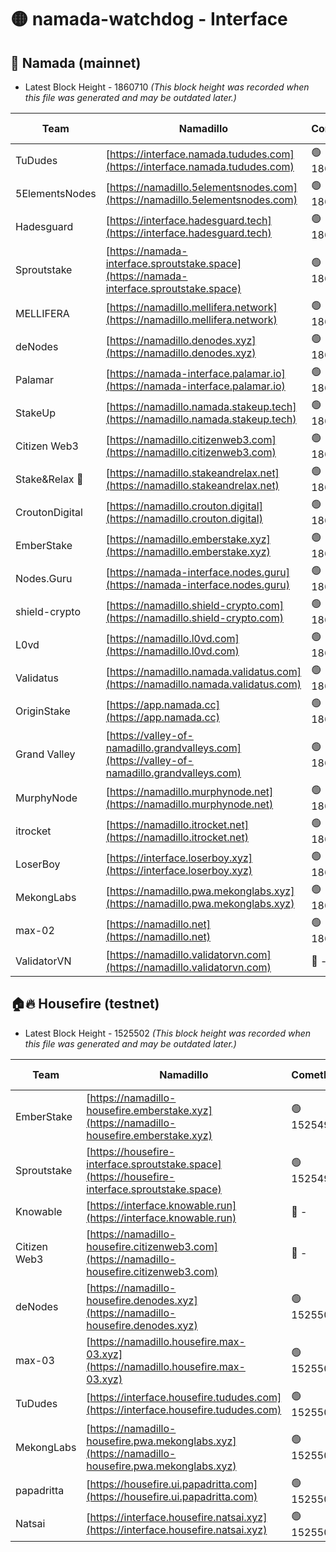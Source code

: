 # 🟡 namada-watchdog - Interface

## 🚀 Namada (mainnet)
- Latest Block Height - 1860710 *(This block height was recorded when this file was generated and may be outdated later.)*

| Team | Namadillo | CometBFT | Indexer | MASP Indexer |
|-|-|-|-|-|
| TuDudes | [https://interface.namada.tududes.com](https://interface.namada.tududes.com) | 🟢 1860685 | 🟢 1860685 | 🟢 1860685 |
| 5ElementsNodes | [https://namadillo.5elementsnodes.com](https://namadillo.5elementsnodes.com) | 🟢 1860685 | 🟢 1860685 | 🟢 1860685 |
| Hadesguard | [https://interface.hadesguard.tech](https://interface.hadesguard.tech) | 🟢 1860686 | 🟢 1860686 | 🟢 1860686 |
| Sproutstake | [https://namada-interface.sproutstake.space](https://namada-interface.sproutstake.space) | 🟢 1860687 | 🟢 1860687 | 🟢 1860687 |
| MELLIFERA | [https://namadillo.mellifera.network](https://namadillo.mellifera.network) | 🟢 1860688 | 🟢 1860688 | 🟢 1860687 |
| deNodes | [https://namadillo.denodes.xyz](https://namadillo.denodes.xyz) | 🟢 1860688 | 🟢 1860688 | 🟢 1860688 |
| Palamar | [https://namada-interface.palamar.io](https://namada-interface.palamar.io) | 🟢 1860689 | 🔴 - | 🟢 1860690 |
| StakeUp | [https://namadillo.namada.stakeup.tech](https://namadillo.namada.stakeup.tech) | 🟢 1860691 | 🟢 1860691 | 🔴 539058 |
| Citizen Web3 | [https://namadillo.citizenweb3.com](https://namadillo.citizenweb3.com) | 🟢 1860692 | 🔴 - | 🔴 - |
| Stake&Relax 🦥 | [https://namadillo.stakeandrelax.net](https://namadillo.stakeandrelax.net) | 🟢 1860696 | 🟢 1860696 | 🟢 1860696 |
| CroutonDigital | [https://namadillo.crouton.digital](https://namadillo.crouton.digital) | 🟢 1860697 | 🔴 1338918 | 🟢 1860697 |
| EmberStake | [https://namadillo.emberstake.xyz](https://namadillo.emberstake.xyz) | 🟢 1860697 | 🟢 1860697 | 🟢 1860697 |
| Nodes.Guru | [https://namada-interface.nodes.guru](https://namada-interface.nodes.guru) | 🟢 1860698 | 🔴 - | 🟢 1860700 |
| shield-crypto | [https://namadillo.shield-crypto.com](https://namadillo.shield-crypto.com) | 🟢 1860700 | 🟢 1860700 | 🟢 1860699 |
| L0vd | [https://namadillo.l0vd.com](https://namadillo.l0vd.com) | 🟢 1860701 | 🟢 1860700 | 🟢 1860700 |
| Validatus | [https://namadillo.namada.validatus.com](https://namadillo.namada.validatus.com) | 🟢 1860701 | 🟢 1860701 | 🔴 - |
| OriginStake | [https://app.namada.cc](https://app.namada.cc) | 🟢 1860704 | 🟢 1860703 | 🟢 1860703 |
| Grand Valley | [https://valley-of-namadillo.grandvalleys.com](https://valley-of-namadillo.grandvalleys.com) | 🟢 1860704 | 🔴 - | 🔴 - |
| MurphyNode | [https://namadillo.murphynode.net](https://namadillo.murphynode.net) | 🟢 1860709 | 🟢 1860708 | 🔴 - |
| itrocket | [https://namadillo.itrocket.net](https://namadillo.itrocket.net) | 🟢 1860709 | 🟢 1860709 | 🟢 1860709 |
| LoserBoy | [https://interface.loserboy.xyz](https://interface.loserboy.xyz) | 🟢 1860709 | 🟢 1860709 | 🔴 - |
| MekongLabs | [https://namadillo.pwa.mekonglabs.xyz](https://namadillo.pwa.mekonglabs.xyz) | 🟢 1860710 | 🟢 1860710 | 🟢 1860710 |
| max-02 | [https://namadillo.net](https://namadillo.net) | 🟢 1860710 | 🟢 1860710 | 🟢 1860710 |
| ValidatorVN | [https://namadillo.validatorvn.com](https://namadillo.validatorvn.com) | 🔴 - | 🔴 - | 🔴 - |

## 🏠🔥 Housefire (testnet)
- Latest Block Height - 1525502 *(This block height was recorded when this file was generated and may be outdated later.)*

| Team | Namadillo | CometBFT | Indexer | MASP Indexer |
|-|-|-|-|-|
| EmberStake | [https://namadillo-housefire.emberstake.xyz](https://namadillo-housefire.emberstake.xyz) | 🟢 1525496 | 🔴 1523990 | 🟢 1525496 |
| Sproutstake | [https://housefire-interface.sproutstake.space](https://housefire-interface.sproutstake.space) | 🟢 1525497 | 🟢 1525497 | 🟢 1525497 |
| Knowable | [https://interface.knowable.run](https://interface.knowable.run) | 🔴 - | 🔴 - | 🔴 - |
| Citizen Web3 | [https://namadillo-housefire.citizenweb3.com](https://namadillo-housefire.citizenweb3.com) | 🔴 - | 🔴 - | 🔴 - |
| deNodes | [https://namadillo-housefire.denodes.xyz](https://namadillo-housefire.denodes.xyz) | 🟢 1525500 | 🟢 1525500 | 🟢 1525500 |
| max-03 | [https://namadillo.housefire.max-03.xyz](https://namadillo.housefire.max-03.xyz) | 🟢 1525501 | 🔴 1524483 | 🟢 1525501 |
| TuDudes | [https://interface.housefire.tududes.com](https://interface.housefire.tududes.com) | 🟢 1525501 | 🟢 1525500 | 🟢 1525501 |
| MekongLabs | [https://namadillo-housefire.pwa.mekonglabs.xyz](https://namadillo-housefire.pwa.mekonglabs.xyz) | 🟢 1525501 | 🔴 1523990 | 🟢 1525501 |
| papadritta | [https://housefire.ui.papadritta.com](https://housefire.ui.papadritta.com) | 🟢 1525502 | 🟢 1525500 | 🟢 1525501 |
| Natsai | [https://interface.housefire.natsai.xyz](https://interface.housefire.natsai.xyz) | 🟢 1525502 | 🟢 1525502 | 🟢 1525502 |

